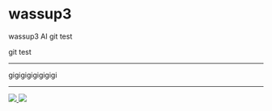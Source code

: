 # wassup3
wassup3 AI git test

git test
* * *
gigigigigigigigi
* * *
<span>
  <a href="https://www.notion.so/oreumi/878125b2e637489a818052fedb17c5b7?pvs=4">
   <img src="https://img.shields.io/badge/notion-20232a.svg?style=for-the-badge&logo=notion&logoColor=000000" />
  </a>
  <a href="https://www.instagram.com/kominhy/">
   <img src="https://img.shields.io/badge/instagram-20232a.svg?style=for-the-badge&logo=instagram&logoColor=E4405F" />
</span>
